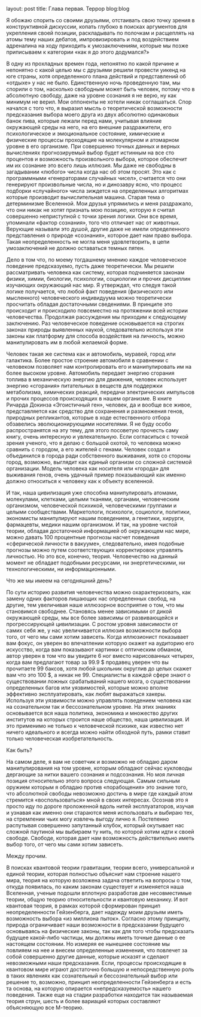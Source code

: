 layout: post
title: Глава первая. Террор
blog:blog


Я обожаю спорить со своими друзьями, отстаивать свою точку зрения в конструктивной дискуссии, копать глубоко в поисках аргументов для укрепления своей позиции, раскладывать по полочкам и расщеплять на атомы тему наших дебатов, импровизировать и под воздействием адреналина на ходу приходить к умозаключениям, которые мы позже приписываем к категории «как я до этого додумался?»

В одну из прохладных времен года, непонятно по какой причине и непонятно с какой целью мы с друзьями решили провести уикенд на юге страны, хотя определенного плана действий и представлений об «отдыхе» у нас не было. Единственную ночь проведенную там, мы спорили о том, насколько свободным может быть человек, потому что в абсолютную свободу, даже на уровне сознания я не верю, ну как минимум не верил. Мои оппоненты не хотели никак соглашаться.
Спор начался с того что, я выразил мысль о теоретической возможности предсказания выбора моего друга из двух абсолютно одинаковых банок пива, которые лежали перед нами, учитывая влияние окружающей среды на него, на его внешние раздражители, его психологическое и эмоциональное состояние, химические и физические процессы проходящие на молекулярном и атомарном уровне в его организме. При совершенно точных данных и верных вычислениях прогнозируемый выбор будет истинным на все сто процентов и возможность произвольного выбора, которое обеспечит им их сознание это всего лишь иллюзия. Мы даже не свободны в загадывании «любого» числа когда нас об этом просят. Это как с программными «генераторами случайных чисел», считается что они генерируют произвольные числа, но и динозавру ясно, что процесс подборки «случайного» числа зиждется на определенных алгоритмах которые производит вычислительная машина. Старая тема о детерминизме Вселенной. Мои друзья упрямились и меня раздражало, что они никак не хотят признать мою позицию, которую я считал совершенно неприступной с точки зрения логики. Они все время, упоминали «фактор сознания», того что отличает нас от животных. Верующие называли это душой, другие даже не имели определенного представления о природе «сознания», которое дает нам право выбора. Такая неопределенность не могла меня удовлетворить, в цепи умозаключений не должно оставаться темных пятен.

Дело в том что, по моему тогдашнему мнению каждое человеческое поведение предсказуемо, пусть даже теоретически. Мы решили рассматривать человека как систему, которая подчиняется законам физики, химии, биологии, психологии, социологии и прочих дисциплин изучающих окружающий нас мир. Я утверждал, что следуя такой логике получается, что любой факт поведения (физического или мысленного) человеческого индивидуума можно теоретически просчитать обладая достаточными сведениями. В принципе это происходит и происходило повсеместно на протяжении всей истории человечества. Продолжая рассуждения мы приходим к следующему заключению. Раз человеческое поведение основывается на строгих законах природы выявленных наукой, следовательно используя эти законы как платформу для способа воздействия на личность, можно манипулировать им в любой желаемой форме.

Человек такая же система как и автомобиль, муравей, город или галактика. Более простое строение автомобиля в сравнении с человеком позволяет нам контролировать его и манипулировать им на более высоком уровне. Автомобиль передает энергию сгорания топлива в механическую энергию для движения, человек использует энергию «сгорания» питательных в веществ для поддержки метаболизма, химических реакций, передачи электрических импульсов и прочих процессов происходящих в нашем организме. В книге Ричарда Докинза «Эгоистичный ген», человек, да и вообще все живое, представляется как средство для сохранения и размножения генов, природных репликантов, которые в ходе естественного отбора обзавелись эволюционирующими носителями. Я не буду особо распространятся на эту тему, для этого посоветую прочесть саму книгу, очень интересную и увлекательную. Если согласиться с точкой зрения ученого, что я делаю с большой охотой, то человека можно сравнить с городом, а его жителей с генами. Человек создал и объединился в города ради собственного выживания, хотя со стороны город, возможно, выглядит как единый организм со сложной системой организации. Модель человека как носителя или «города» для выживания генов, очень удачный пример показывающий как именно должно относиться к человеку как к объекту вселенной.

И так, наша цивилизация уже способна манипулировать атомами, молекулами, клетками, целыми тканями, органами, человеческим организмом, человеческой психикой, человеческими группами и целыми сообществами. Маркетологи, психологи, социологи, политики, экономисты манипулируют нашим поведением, а генетики, хирурги, фармацевты, медики нашим организмом. И так, на уровне чистой теории, обладая достаточной информацией об окружающем нас мире, можно давать 100 процентные прогнозы насчет поведения «сферической личности в вакууме», следовательно, имея подобные прогнозы можно путем соответствующих корректировок управлять личностью. Но это все, конечно, теория. Человечество на данный момент не обладает подобными ресурсами, ни энергетическими, ни технологическими, ни информационными.

Что же мы имеем на сегодняшний день?

По сути историю развития человечества можно охарактеризовать, как замену одних факторов лишающих нас определенных свобод, на другие, тем увеличивая наше иллюзорное восприятие о том, что мы становимся свободнее. Становясь менее зависимыми от дикой окружающей среды, мы все более зависимы от развивающейся и прогрессирующей цивилизации. С ростом уровня зависимости от самих себя же, у нас увеличивается иллюзия возможности выбора того, от чего мы сами хотим зависеть. Когда иллюзионист показывает вам фокус, он уверен во впечатлении которую окажет на аудиторию его искусство, когда вам показывают картинки с оптическим обманом, автор уверен в том что вы увидите 6 ног вместо нарисованных четырех, когда вам предлагают товар за 99.9 $ продавец уверен что вы прочитаете 99 баксов, хотя любой школьник округлив до целых скажет вам что это 100 $, а никак не 99. Специалисты в каждой сфере знают о существовании ложных срабатываний нашего мозга, о существовании определенных багов или уязвимостей, которые можно вполне эффективно эксплуатировать, как любят выражаться хакеры. Используя эти уязвимости можно управлять поведением человека как на сознательном так и бессознательном уровне. На этих знаниях основывается вся наша политика, экономика и множество других институтов на которых строится наше общество, наша цивилизация. И это применимо не только к человеческой психике, как известно нет ничего идеального и всегда можно найти обходной путь, рамки ставит только человеческая изобретательность.

Как быть?

На самом деле, я вам не советчик и возможно не обладаю даром манипулирования на том уровне, которым обладают сейчас кукловоды дергающие за нитки вашего сознания и подсознания. Но моя личная позиция относительно этого вопроса следующая. Самым сильным оружием которым я обладаю против «порабощения» это знание того, что абсолютной свободы невозможно достичь в мире где каждый атом стремится «воспользоваться» мной в своих интересах. Осознав это я просто иду по дороге проложенной вдоль нитей эксплуататоров, изучая и узнавая как именно они стараются меня использовать и выбираю тех, на стремлении чьих могу извлечь выгоду лично я. Постепенно распутывая совершенно запутанный клубок, который окутывает нас сложной паутиной мы выбираем ту нить, по которой хотим идти к своей свободе. Свободе, которая дает нам возможность действительно иметь выбор того, от чего мы сами хотим зависеть.

Между прочим.

В поисках квантовой теории гравитации, теории всего, универсальной и единой теории, которая полностью объяснит нам строение нашего мира, теория на которую возложена задача ответить на вопросы о том, откуда появилась, по каким законам существует и изменяется наша Вселенная, ученые подошли вплотную разработав две несовместимые теории, общую теорию относительности и квантовую механику. И вот квантовая теория, в рамках которой сформирован принцип неопределенности Гейзенберга, дает надежду моим друзьям иметь возможность выбора «из миллиона пыток». Согласно этому принципу, природа ограничивает наши возможности в предсказании будущего основываясь на физические законы, так как для того чтобы предсказать будущее какой-либо частицы, мы должны иметь точные данные о ее настоящем состоянии. Но измеряя ее нынешнее состояние мы повлияем на нее и внесем определенные изменения, что повлечет за собой совершенно другие данные, которые исказят и сделают невозможными наши предсказания. Если, процессы происходящие в квантовом мире играют достаточно большую и непосредственную роль в таких явлениях как сознательный и бессознательный выбор или решение то, возможно, принцип неопределенности Гейзенберга и есть та основа, на которую опирается «непредсказуемость» нашего поведения. Также еще на стадии разработки находится так называемая теория струн, шесть и более вариаций которых составляют объясняющую все М-теорию.
